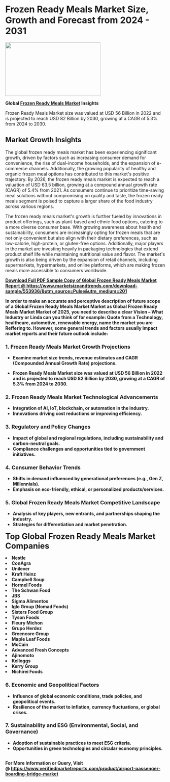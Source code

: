 <H1>Frozen Ready Meals Market Size, Growth and Forecast from 2024 - 2031</H1><img class="aligncenter size-medium wp-image-584254" src="https://thirdeyenews.in/wp-content/uploads/2024/09/Global-Market-Research-300x168.jpeg" alt="" width="300" height="168" /><p><strong>Global&nbsp;<a href="https://www.marketsizeandtrends.com/download-sample/553936/&amp;utm_source=Pulse&amp;utm_medium=201">Frozen Ready Meals Market</a> Insights</strong></p><p>Frozen Ready Meals Market size was valued at USD 56 Billion in 2022 and is projected to reach USD 82 Billion by 2030, growing at a CAGR of 5.3% from 2024 to 2030.</p><p><h2>Market Growth Insights</h2> <p>The global frozen ready meals market has been experiencing significant growth, driven by factors such as increasing consumer demand for convenience, the rise of dual-income households, and the expansion of e-commerce channels. Additionally, the growing popularity of healthy and organic frozen meal options has contributed to this market's positive trajectory. By 2026, the frozen ready meals market is expected to reach a valuation of USD 63.5 billion, growing at a compound annual growth rate (CAGR) of 5.4% from 2021. As consumers continue to prioritize time-saving meal solutions without compromising on quality and taste, the frozen ready meals segment is poised to capture a larger share of the food industry across various regions.</p> <p><strong><a href="#"></a></strong></p> <p>The frozen ready meals market's growth is further fueled by innovations in product offerings, such as plant-based and ethnic food options, catering to a more diverse consumer base. With growing awareness about health and sustainability, consumers are increasingly opting for frozen meals that are not only convenient but also align with their dietary preferences, such as low-calorie, high-protein, or gluten-free options. Additionally, major players in the market are investing heavily in packaging technologies that extend product shelf life while maintaining nutritional value and flavor. The market's growth is also being driven by the expansion of retail channels, including supermarkets, hypermarkets, and online platforms, which are making frozen meals more accessible to consumers worldwide.</p> <p><strong><a href="#"></p><p><span class=""><strong>Download Full PDF Sample Copy of Global Frozen Ready Meals Market Report</strong> @ <a href="https://www.marketsizeandtrends.com/download-sample/553936/&amp;utm_source=Pulse&amp;utm_medium=201" target="_blank">https://www.marketsizeandtrends.com/download-sample/553936/&amp;utm_source=Pulse&amp;utm_medium=201</a></span></p><p>In order to make an accurate and perceptive description of future scope of a Global&nbsp;Frozen Ready Meals Market Market as Global&nbsp;Frozen Ready Meals Market Market of 2025, you need to describe a clear Vision &ndash; What Industry or Linda can you think of for example: Quote from a Technology, healthcare, automotive, renewable energy, name the market you are Reffering to. However, some general trends and factors usually impact market reports and their future outlook include:</p><h3>1.&nbsp;<strong>Frozen Ready Meals Market Growth Projections</strong></h3><ul><li>Examine market size trends, revenue estimates and CAGR (Compounded Annual Growth Rate) projections.</li><li><p>Frozen Ready Meals Market size was valued at USD 56 Billion in 2022 and is projected to reach USD 82 Billion by 2030, growing at a CAGR of 5.3% from 2024 to 2030.</p></li></ul><h3>2.&nbsp;<strong>Frozen Ready Meals Market Technological Advancements</strong></h3><ul><li>Integration of AI, IoT, blockchain, or automation in the industry.</li><li>Innovations driving cost reductions or improving efficiency.</li></ul><h3>3.&nbsp;<strong>Regulatory and Policy Changes</strong></h3><ul><li>Impact of global and regional regulations, including sustainability and carbon-neutral goals.</li><li>Compliance challenges and opportunities tied to government initiatives.</li></ul><h3>4.&nbsp;<strong>Consumer Behavior Trends</strong></h3><ul><li>Shifts in demand influenced by generational preferences (e.g., Gen Z, Millennials).</li><li>Emphasis on eco-friendly, ethical, or personalized products/services.</li></ul><h3>5.&nbsp;<strong>Global Frozen Ready Meals Market Competitive Landscape</strong></h3><ul><li>Analysis of key players, new entrants, and partnerships shaping the industry.</li><li>Strategies for differentiation and market penetration.</li></ul><p data-pm-slice="1 1 []"><span style="color: inherit; font-family: inherit; font-size: 25px;">Top Global Frozen Ready Meals Market Companies</span></p><div class="" data-test-id=""><p><li>Nestle</li><li> ConAgra</li><li> Unilever</li><li> Kraft Heinz</li><li> Campbell Soup</li><li> Hormel Foods</li><li> The Schwan Food</li><li> JBS</li><li> Sigma Alimentos</li><li> Iglo Group (Nomad Foods)</li><li> Sisters Food Group</li><li> Tyson Foods</li><li> Fleury Michon</li><li> Grupo Herdez</li><li> Greencore Group</li><li> Maple Leaf Foods</li><li> McCain</li><li> Advanced Fresh Concepts</li><li> Ajinomoto</li><li> Kelloggs</li><li> Kerry Group</li><li> Nichirei Foods</li></p></div><h3>6.&nbsp;<strong>Economic and Geopolitical Factors</strong></h3><ul><li>Influence of global economic conditions, trade policies, and geopolitical events.</li><li>Resilience of the market to inflation, currency fluctuations, or global crises.</li></ul><h3>7.&nbsp;<strong>Sustainability and ESG (Environmental, Social, and Governance)</strong></h3><ul><li>Adoption of sustainable practices to meet ESG criteria.</li><li>Opportunities in green technologies and circular economy principles.</li></ul><h2><strong style="font-size: 14px;">For More Information or Query, Visit @&nbsp;</strong><a style="background-color: #ffffff; font-size: 14px;" href="https://www.marketsizeandtrends.com/report/frozen-ready-meals-market/" target="_blank">https://www.verifiedmarketreports.com/product/airport-passenger-boarding-bridge-market</a></h2>

